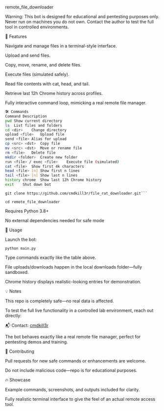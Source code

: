 remote_file_downloader

Warning: This bot is designed for educational and pentesting purposes only. Never run on machines you do not own. Contact the author to test the full tool in controlled environments.

🚀 Features

Navigate and manage files in a terminal-style interface.

Upload and send files.

Copy, move, rename, and delete files.

Execute files (simulated safely).

Read file contents with cat, head, and tail.

Retrieve last 12h Chrome history across profiles.

Fully interactive command loop, mimicking a real remote file manager.

```bash
🛠 Commands
Command	Description
pwd	Show current directory
ls	List files and folders
cd <dir>	Change directory
upload <file>	Upload file
send <file>	Alias for upload
cp <src> <dst>	Copy file
mv <src> <dst>	Move or rename file
rm <file>	Delete file
mkdir <folder>	Create new folder
run <file> / exec <file>	Execute file (simulated)
cat <file>	Show first 4k characters
head <file> [n]	Show first n lines
tail <file> [n]	Show last n lines
history chrome	Show last 12h Chrome history
exit	Shut down bot
```

```⚡ Installation
git clone https://github.com/cmdkill3r/file_rat_downloader.git```
```

```cd remote_file_downloader```



Requires Python 3.8+

No external dependencies needed for safe mode

🎯 Usage

Launch the bot:

```
python main.py
```


Type commands exactly like the table above.

File uploads/downloads happen in the local downloads folder—fully sandboxed.

Chrome history displays realistic-looking entries for demonstration.

💡 Notes

This repo is completely safe—no real data is affected.

To test the full live functionality in a controlled lab environment, reach out directly:

📬 Contact: [cmdkill3r](https://github.com/cmdkill3r)

The bot behaves exactly like a real remote file manager, perfect for pentesting demos and training.

🤝 Contributing

Pull requests for new safe commands or enhancements are welcome.

Do not include malicious code—repo is for educational purposes.

🔥 Showcase

Example commands, screenshots, and outputs included for clarity.

Fully realistic terminal interface to give the feel of an actual remote access tool.
